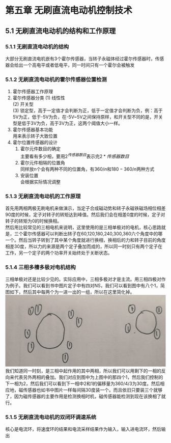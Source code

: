 # 第五章 无刷直流电动机控制技术  
## 5.1 无刷直流电动机的结构和工作原理  
### 5.1.1 无刷直流电动机的结构  
大部分无刷直流电机嵌有3个霍尔传感器，当转子永磁体经过霍尔传感器时，传感器会给出一个高电平或者低电平，同一时间只有一个霍尔会被触发
### 5.1.2 无刷直流电动机的霍尔传感器位置检测  
1. 霍尔传感器工作原理
2. 霍尔传感器分类
    (1) 线性性  
    (2) 开关型  
    (3) 锁定型，高于一定值才会判断为正，低于一定值才会判断为负，例：高于5V为正，低于-5V为负，在-5V~5V之间保持原样，和开关型不同的是，开关型是低于3V为负，高于3V为正，这两个阈值大小一样。  
3. 霍尔传感器基本功能  
   用来表示转子大致位置
4. 霍尔位置传感器的设计
    1. 霍尔元件数目的确定  
        主要看有多少相，要用$2^{传感器数目}$表示完$2*传感器数目$
    2. 霍尔元件相隔的位置角  
        同样放n个会有两种不同的位置角，有$360/n$和$180 - 360/n$两种方式
    3. 安装位置  
        会根据实际情况调整
### 5.1.3 无刷直流电动机的工作原理  
首先用两相两极无刷电机来做演示，当定子合成磁动势和转子永磁铁磁场相位相差90度的时候，定子对转子的转矩达到峰值。然后我们会在相差0度的时候，定子对转子的转矩为0的时候换相。  
然后用比较常见的三相电机来说明，这里使用的是三相单极对的电机，核心思路就是，三个霍尔传感器可以判断出转子在60,120,180,240,300,360六个角度中的哪一个。然后当转子转到了其中某个角度就进行换相，换相后的力和转子目前的角度相差30度，所以力的来源是两个定子叠加而成的，所以同一时刻只有两个定子在工作，另一个定子的两个功率开关始终处于关断状态。
### 5.1.4 三相多槽多极对电机结构  
三相单极对还是比较少见的。实际应用中，三相多极对才是主流。用三相四极对作为例子。我们可以看到书中图片定子中有四对NS，我们可以看到图中有八个1，简图如下，然后其中每两个为一进一出的一组，所以在这里简化掉。  
![三相多极对例子](./Images/Chapter5/极对数例子.png)  
我们知道同一时刻，是三相中起作用的其中两相，所以我们可以用剩下的一相的反向来代表另外两相的叠加。我们对应到图中为上图中的那四个1，然后我们控制的下一相为2，然后我们可以看到下一相中2和1的偏移量为360/4/3为30度。然后相应地，磁传感器也如书中图片一样每间隔30度装一个。而且依旧只要装三个就够了，因为磁传感器的主要作用是检测换相时机，磁传感器能检测到现在该换相了就行。
### 5.1.5 无刷直流电动机的双闭环调速系统  
核心是电流环，将速度环的结果和电流采样结果作为输入，输入进电流环，然后输出
